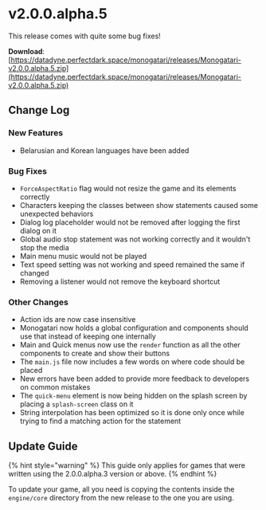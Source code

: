 # v2.0.0.alpha.5

This release comes with quite some bug fixes!

**Download**: [https://datadyne.perfectdark.space/monogatari/releases/Monogatari-v2.0.0.alpha.5.zip](https://datadyne.perfectdark.space/monogatari/releases/Monogatari-v2.0.0.alpha.5.zip)

## Change Log

### New Features

* Belarusian and Korean languages have been added

### Bug Fixes

* `ForceAspectRatio` flag would not resize the game and its elements correctly
* Characters keeping the classes between show statements caused some unexpected behaviors
* Dialog log placeholder would not be removed after logging the first dialog on it
* Global audio stop statement was not working correctly and it wouldn't stop the media
* Main menu music would not be played
* Text speed setting was not working and speed remained the same if changed
* Removing a listener would not remove the keyboard shortcut

### Other Changes

* Action ids are now case insensitive
* Monogatari now holds a global configuration and components should use that instead of keeping one internally
* Main and Quick menus now use the `render` function as all the other components to create and show their buttons
* The `main.js` file now includes a few words on where code should be placed
* New errors have been added to provide more feedback to developers on common mistakes
* The `quick-menu` element is now being hidden on the splash screen by placing a `splash-screen` class on it
* String interpolation has been optimized so it is done only once while trying to find a matching action for the statement

## Update Guide

{% hint style="warning" %}
This guide only applies for games that were written using the 2.0.0.alpha.3 version or above.
{% endhint %}

To update your game, all you need is copying the contents inside the `engine/core` directory from the new release to the one you are using.

